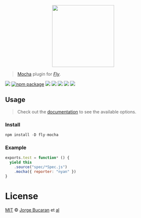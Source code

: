 <div align="center">
  <a href="http://github.com/flyjs/fly">
    <img width=200px  src="https://cloud.githubusercontent.com/assets/8317250/8733685/0be81080-2c40-11e5-98d2-c634f076ccd7.png">
  </a>
</div>

> [Mocha](http://mochajs.org/) plugin for _[Fly][fly]_.

[![][fly-badge]][fly]
[![npm package][npm-ver-link]][npm-pkg-link]
[![][dl-badge]][npm-pkg-link]
[![][travis-badge]][travis-link]
[![][david-badge]][david-link]
[![][david-dev-badge]][david-dev-link]
[![][mit-badge]][mit]

## Usage
> Check out the [documentation](https://github.com/mochajs/mocha/wiki/Using-mocha-programmatically#set-options) to see the available options.

### Install

```a
npm install -D fly-mocha
```

### Example

```js
exports.test = function* () {
  yield this
    .source("spec/*Spec.js")
    .mocha({ reporter: "nyan" })
}
```

# License

[MIT][mit] © [Jorge Bucaran][author] et [al][contributors]


[mit]:          http://opensource.org/licenses/MIT
[author]:       http://about.bucaran.me
[contributors]: https://github.com/bucaran/fly-mocha/graphs/contributors
[releases]:     https://github.com/bucaran/fly-mocha/releases
[fly]:          https://www.github.com/flyjs/fly
[fly-badge]:    https://img.shields.io/badge/fly-JS-05B3E1.svg?style=flat-square&maxAge=2592000
[mit-badge]:    https://img.shields.io/badge/license-MIT-444444.svg?style=flat-square&maxAge=2592000
[npm-pkg-link]: https://www.npmjs.org/package/fly-mocha
[npm-ver-link]: https://img.shields.io/npm/v/fly-mocha.svg?style=flat-square&maxAge=2592000
[dl-badge]:     http://img.shields.io/npm/dm/fly-mocha.svg?style=flat-square&maxAge=2592000
[travis-link]:  https://travis-ci.org/flyjs/fly-mocha
[travis-badge]: http://img.shields.io/travis/flyjs/fly-mocha.svg?style=flat-square&maxAge=2592000
[david-link]:      https://david-dm.org/flyjs/fly-mocha
[david-badge]:     https://img.shields.io/david/flyjs/fly-mocha.svg?style=flat-square&maxAge=2592000
[david-dev-link]:  https://david-dm.org/flyjs/fly-mocha#info=devDependencies&view=table
[david-dev-badge]: https://img.shields.io/david/dev/flyjs/fly-mocha.svg?style=flat-square&maxAge=2592000
